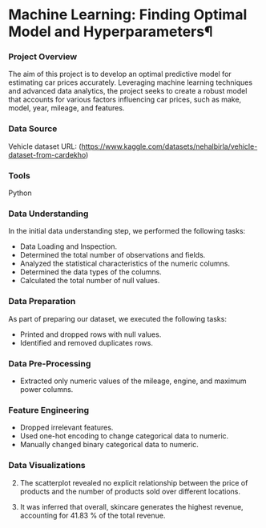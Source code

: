 # Machine Learning: Finding Optimal Model and Hyperparameters¶

### Project Overview 
The aim of this project is to develop an optimal predictive model for estimating car prices accurately. Leveraging machine learning techniques and advanced data analytics, the project seeks to create a robust model that accounts for various factors influencing car prices, such as make, model, year, mileage, and  features.


### Data Source
Vehicle dataset URL: (https://www.kaggle.com/datasets/nehalbirla/vehicle-dataset-from-cardekho)

### Tools
Python

### Data Understanding
In the initial data understanding step, we performed the following tasks:
- Data Loading and Inspection.
- Determined the total number of observations and fields.
- Analyzed the statistical characteristics of the numeric columns.
- Determined the data types of the columns.
- Calculated the total number of  null values.

 ### Data Preparation
 As part of preparing our dataset, we executed the following tasks:
 - Printed and dropped rows with null values.
 - Identified and removed duplicates rows.

  ### Data Pre-Processing
  - Extracted only numeric values of the mileage, engine, and maximum power columns.

### Feature Engineering
- Dropped irrelevant features.
- Used one-hot encoding to change categorical data to numeric.
- Manually changed binary categorical data to numeric.

### Data Visualizations

2. The scatterplot revealed no explicit relationship between the price of products and the number of products sold over different locations.
   
3. It was inferred that overall, skincare generates the highest revenue, accounting for 41.83 % of the total revenue.
